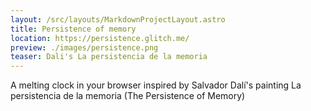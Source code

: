 ```yaml
---
layout: /src/layouts/MarkdownProjectLayout.astro
title: Persistence of memory
location: https://persistence.glitch.me/
preview: ./images/persistence.png
teaser: Dali's La persistencia de la memoria
---
```

A melting clock in your browser inspired by Salvador Dalí's painting La persistencia de la memoria (The Persistence of Memory)